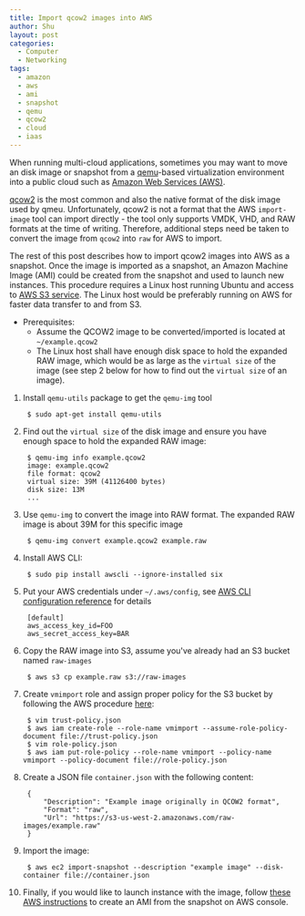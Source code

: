 ```yaml
---
title: Import qcow2 images into AWS
author: Shu
layout: post
categories:
  - Computer
  - Networking
tags:
  - amazon
  - aws
  - ami
  - snapshot
  - qemu
  - qcow2
  - cloud
  - iaas
---
```


When running multi-cloud applications, sometimes you may want to move an disk
image or snapshot from a [qemu](http://wiki.qemu.org/)-based virtualization
environment into a public cloud such as [Amazon Web Services
(AWS)](https://aws.amazon.com).

[qcow2](http://wiki.qemu.org/download/qemu-doc.html#disk_005fimages_005fformats)
is the most common and also the native format of the disk image used by qmeu.
Unfortunately, qcow2 is not a format that the AWS `import-image` tool can
import directly - the tool only supports VMDK, VHD, and RAW formats at the time
of writing. Therefore, additional steps need be taken to convert the image from
`qcow2` into `raw` for AWS to import.

The rest of this post describes how to import qcow2 images into AWS as a
snapshot. Once the image is imported as a snapshot, an Amazon Machine Image
(AMI) could be created from the snapshot and used to launch new instances.
This procedure requires a Linux host running Ubuntu and access to [AWS S3
service](https://aws.amazon.com/s3/). The Linux host would be preferably
running on AWS for faster data transfer to and from S3.

* Prerequisites:
    * Assume the QCOW2 image to be converted/imported is located at
      `~/example.qcow2`
    * The Linux host shall have enough disk space to hold the expanded RAW
      image, which would be as large as the `virtual size` of the image (see
      step 2 below for how to find out the `virtual size` of an image).

1. Install `qemu-utils` package to get the `qemu-img` tool

        $ sudo apt-get install qemu-utils

2. Find out the `virtual size` of the disk image and ensure you have enough
   space to hold the expanded RAW image:

        $ qemu-img info example.qcow2
        image: example.qcow2
        file format: qcow2
        virtual size: 39M (41126400 bytes)
        disk size: 13M
        ...

3. Use `qemu-img` to convert the image into RAW format. The expanded RAW image
is about 39M for this specific image

        $ qemu-img convert example.qcow2 example.raw

4. Install AWS CLI:

        $ sudo pip install awscli --ignore-installed six

5. Put your AWS credentials under `~/.aws/config`, see [AWS
CLI configuration reference](http://docs.aws.amazon.com/cli/latest/topic/config-vars.html) for
details

        [default]
        aws_access_key_id=FOO
        aws_secret_access_key=BAR

6. Copy the RAW image into S3, assume you've already had an S3 bucket named `raw-images`

        $ aws s3 cp example.raw s3://raw-images

7. Create `vmimport` role and assign proper policy for the S3 bucket by
following the AWS procedure
[here](http://docs.aws.amazon.com/AWSEC2/latest/UserGuide/VMImportPrerequisites.html#vmimport-iam-permissions):

        $ vim trust-policy.json
        $ aws iam create-role --role-name vmimport --assume-role-policy-document file://trust-policy.json
        $ vim role-policy.json
        $ aws iam put-role-policy --role-name vmimport --policy-name vmimport --policy-document file://role-policy.json

8. Create a JSON file `container.json` with the following content:

        {
            "Description": "Example image originally in QCOW2 format",
            "Format": "raw",
            "Url": "https://s3-us-west-2.amazonaws.com/raw-images/example.raw"
        }

9. Import the image:

        $ aws ec2 import-snapshot --description "example image" --disk-container file://container.json

10. Finally, if you would like to launch instance with the image, follow [these
AWS
instructions](http://docs.aws.amazon.com/AWSEC2/latest/UserGuide/creating-an-ami-ebs.html#creating-launching-ami-from-snapshot)
to create an AMI from the snapshot on AWS console.

